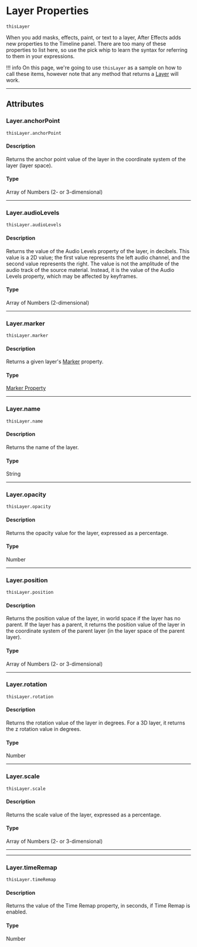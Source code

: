# Layer Properties

`thisLayer`

When you add masks, effects, paint, or text to a layer, After Effects adds new properties to the Timeline panel. There are too many of these properties to list here, so use the pick whip to learn the syntax for referring to them in your expressions.

!!! info
    On this page, we're going to use `thisLayer` as a sample on how to call these items, however note that any method that returns a [Layer](./layer.md) will work.

---

## Attributes

### Layer.anchorPoint

`thisLayer.anchorPoint`

#### Description

Returns the anchor point value of the layer in the coordinate system of the layer (layer space).

#### Type

Array of Numbers (2- or 3-dimensional)

---

### Layer.audioLevels

`thisLayer.audioLevels`

#### Description

Returns the value of the Audio Levels property of the layer, in decibels. This value is a 2D value; the first value represents the left audio channel, and the second value represents the right. The value is not the amplitude of the audio track of the source material. Instead, it is the value of the Audio Levels property, which may be affected by keyframes.

#### Type

Array of Numbers (2-dimensional)

---

### Layer.marker

`thisLayer.marker`

#### Description

Returns a given layer's [Marker](../objects/marker-property.md) property.

#### Type

[Marker Property](../objects/marker-property.md)

---

### Layer.name

`thisLayer.name`

#### Description

Returns the name of the layer.

#### Type

String

---

### Layer.opacity

`thisLayer.opacity`

#### Description

Returns the opacity value for the layer, expressed as a percentage.

#### Type

Number

---

### Layer.position

`thisLayer.position`

#### Description

Returns the position value of the layer, in world space if the layer has no parent. If the layer has a parent, it returns the position value of the layer in the coordinate system of the parent layer (in the layer space of the parent layer).

#### Type

Array of Numbers (2- or 3-dimensional)

---

### Layer.rotation

`thisLayer.rotation`

#### Description

Returns the rotation value of the layer in degrees. For a 3D layer, it returns the z rotation value in degrees.

#### Type

Number

---

### Layer.scale

`thisLayer.scale`

#### Description

Returns the scale value of the layer, expressed as a percentage.

#### Type

Array of Numbers (2- or 3-dimensional)

---

---

### Layer.timeRemap

`thisLayer.timeRemap`

#### Description

Returns the value of the Time Remap property, in seconds, if Time Remap is enabled.

#### Type

Number
